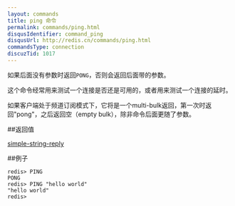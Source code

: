 ```yaml
---
layout: commands
title: ping 命令
permalink: commands/ping.html
disqusIdentifier: command_ping
disqusUrl: http://redis.cn/commands/ping.html
commandsType: connection
discuzTid: 1017
---
```


如果后面没有参数时返回`PONG`，否则会返回后面带的参数。

这个命令经常用来测试一个连接是否还是可用的，或者用来测试一个连接的延时。

如果客户端处于频道订阅模式下，它将是一个multi-bulk返回，第一次时返回"pong"，之后返回空（empty bulk），除非命令后面更随了参数。

##返回值

[simple-string-reply](/topics/protocol.html#simple-string-reply)

##例子

	redis> PING
	PONG
	redis> PING "hello world"
	"hello world"
	redis>